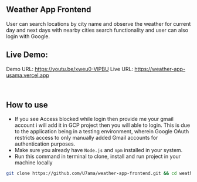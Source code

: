 ## Weather App Frontend

User can search locations by city name and observe the weather for current day and next days with nearby cities search functionality and user can also login with Google.
<br />

## Live Demo:

Demo URL: https://youtu.be/xweu0-VlPBU
Live URL: https://weather-app-usama.vercel.app

<br/>

## How to use

- If you see Access blocked while login then provide me your gmail account i will add it in GCP project then you will able to login. This is due to the application being in a testing environment, wherein Google OAuth restricts access to only manually added Gmail accounts for authentication purposes.
- Make sure you already have `Node.js` and `npm` installed in your system.
- Run this command in terminal to clone, install and run project in your machine locally

```bash
git clone https://github.com/U7ama/weather-app-frontend.git && cd weather-app-frontend && npm install && npm run start

```
